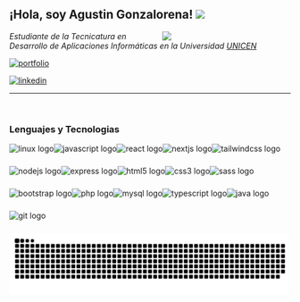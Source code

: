 <h2>¡Hola, soy Agustin Gonzalorena! <img src='https://svgshare.com/i/12Kr.svg' width="20"> </h2>
<img align='right' src=https://user-images.githubusercontent.com/108542215/236872799-f46ceb31-fe98-4161-be12-7dc37267c665.gif width="230">

<p><em>Estudiante de la Tecnicatura en Desarrollo de Aplicaciones Informáticas en la Universidad <a href="https://exa.unicen.edu.ar/tudai/">UNICEN</a></em></p>

[![portfolio](https://img.shields.io/badge/my_portfolio-000?style=for-the-badge&logo=ko-fi&logoColor=white)](https://agonzalorena.vercel.app/)

[![linkedin](https://img.shields.io/badge/linkedin-0A66C2?style=for-the-badge&logo=linkedin&logoColor=white)](https://www.linkedin.com/in/agustin-gonzalorena/)
<br>

---

<br>

### Lenguajes y Tecnologias

<div align="left">
<a href="https://ubuntu.com/">
  <img src="https://cdn.jsdelivr.net/gh/devicons/devicon/icons/linux/linux-original.svg" height="40" alt="linux logo"  align="left"  />
  </a>  
  <img width="13" align="left"  />  
  <a href="https://www.w3schools.com/js/default.asp">
  <img src="https://cdn.jsdelivr.net/gh/devicons/devicon/icons/javascript/javascript-original.svg" height="40" alt="javascript logo"  align="left"  />
  </a>  
  <img width="13" align="left"  />  
  <a href="https://es.react.dev/p">
  <img src="https://cdn.jsdelivr.net/gh/devicons/devicon/icons/react/react-original.svg" height="40" alt="react logo"  align="left"  />
  </a>  
  <img width="13"  align="left" />  
  <a href="https://nextjs.org/">
  <img src="https://cdn.jsdelivr.net/gh/devicons/devicon/icons/nextjs/nextjs-original.svg" height="40" alt="nextjs logo"  align="left"  />
  </a>  
  <img width="13" align="left"  />  
  <a href="https://tailwindcss.com/">
  <img src="https://cdn.jsdelivr.net/gh/devicons/devicon/icons/tailwindcss/tailwindcss-original-wordmark.svg" height="40" alt="tailwindcss logo"  align="left"  />
  </a>  
  <img width="13"  align="left" />  
  <a href="https://nodejs.org/en">
  <img src="https://cdn.jsdelivr.net/gh/devicons/devicon/icons/nodejs/nodejs-original-wordmark.svg" height="40" alt="nodejs logo"  align="left"  />
  </a>
  <img width="13" align="left"  />
  <a href="https://expressjs.com/es/">
  <img src="https://cdn.jsdelivr.net/gh/devicons/devicon/icons/express/express-original.svg" height="40" alt="express logo"   align="left" />
  </a>
  <img width="13"  align="left" />
  <a href="https://www.w3schools.com/html/default.asp">
  <img src="https://cdn.jsdelivr.net/gh/devicons/devicon/icons/html5/html5-original.svg" height="40" alt="html5 logo"  align="left"  />
  </a>
  <img width="13"  align="left" />
  <a href="https://www.w3schools.com/css/default.asp">
  <img src="https://cdn.jsdelivr.net/gh/devicons/devicon/icons/css3/css3-original.svg" height="40" alt="css3 logo"   align="left" />
  </a>
  <img width="13"  align="left" />
  <a href="https://sass-lang.com/">
  <img src="https://cdn.jsdelivr.net/gh/devicons/devicon/icons/sass/sass-original.svg" height="40" alt="sass logo"   align="left" />
  </a>
  <img width="13"  align="left" />
  <a href="https://getbootstrap.com/">
  <img src="https://cdn.jsdelivr.net/gh/devicons/devicon/icons/bootstrap/bootstrap-original.svg" height="40" alt="bootstrap logo"   align="left" />
  </a>
  <img width="13"  align="left" />
  <a href="https://www.php.net/">
  <img src="https://cdn.jsdelivr.net/gh/devicons/devicon/icons/php/php-original.svg" height="40" alt="php logo"   align="left" />
  </a>
  <img width="13"  align="left" />
  <a href="https://www.mysql.com/">
  <img src="https://cdn.jsdelivr.net/gh/devicons/devicon/icons/mysql/mysql-original.svg" height="40" alt="mysql logo"  align="left"  />
  </a>
  <img width="13"  align="left" />
  <a href="https://www.typescriptlang.org/">
  <img src="https://cdn.jsdelivr.net/gh/devicons/devicon/icons/typescript/typescript-original.svg" height="40" alt="typescript logo"   align="left" />
  </a>
  <img width="13"  align="left" />
  <a href="https://dev.java/">
  <img src="https://cdn.jsdelivr.net/gh/devicons/devicon/icons/java/java-original.svg" height="40" alt="java logo"   align="left" />
  </a>
  <img width="13"  align="left" />
  <a href="https://git-scm.com/">
  <img src="https://cdn.jsdelivr.net/gh/devicons/devicon/icons/git/git-original.svg" height="40" alt="git logo"   align="left" />
  </a>
</div>


<div align="center">
  <picture>
  <source media="(prefers-color-scheme: dark)" srcset="https://raw.githubusercontent.com/Agustin-Gonzalorena/Agustin-Gonzalorena/output/snake-dark.svg" />
  <source media="(prefers-color-scheme: light)" srcset="https://raw.githubusercontent.com/Agustin-Gonzalorena/Agustin-Gonzalorena/output/snake.svg" />
  <img alt="github-snake" src="https://raw.githubusercontent.com/Agustin-Gonzalorena/Agustin-Gonzalorena/output/snake.svg" />
</picture>
</div>

###

###

###

###

###

<br/>
